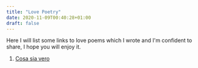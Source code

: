 ```yaml
---
title: "Love Poetry"
date: 2020-11-09T00:40:28+01:00
draft: false
---
```


Here I will list some links to love poems which I wrote and I'm confident to share, I hope you will enjoy it.

1. [Cosa sia vero](/Cosasiavero.md)
